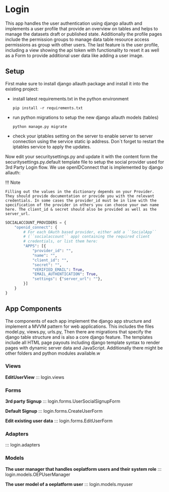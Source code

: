 # Login

This app handles the user authentication using django allauth and implements a
user profile that provide an overview on tables and helps to manage the datasets
draft or published state. Additionally the profile pages include the permission
groups to manage data table resource access permissions as group with other
users. The last feature is the user profile, including a view showing the api
token with functionality to reset it as well as a Form to provide additional
user data like adding a user image.

## Setup

First make sure to install django allauth package and install it into the
existing project:

- install latest requirements.txt in the python environment

  `pip install -r requirements.txt`

- run python migrations to setup the new django allauth models (tables)

  `python manage.py migrate`

- check your iptables setting on the server to enable server to server
  connection using the service static ip address. Don`t forget to restart the
  iptables service to apply the updates.

Now edit your securitysettings.py and update it with the content form the
securitysettings.py.default template file to setup the social provider used for
3rd Party Login flow. We use openIDConnect that is implemented by django
allauth:

!!! Note

    Filling out the values in the dictionary depends on your Provider. They should provide documentation or provide you with the relevant credentials. In some cases the provider_id must be in line with the specification of the provider in others you can choose your own name here. The client_id & secret should also be provided as well as the server_url.

```python
SOCIALACCOUNT_PROVIDERS = {
    "openid_connect": {
        # For each OAuth based provider, either add a ``SocialApp``
        # (``socialaccount`` app) containing the required client
        # credentials, or list them here:
        "APPS": [{
            "provider_id": "",
            "name": "",
            "client_id": "",
            "secret": "",
            "VERIFIED_EMAIL": True,
            "EMAIL_AUTHENTICATION": True,
            "settings": {"server_url": ""},
        }]
    }
}
```

## App Components

The components of each app implement the django app structure and implement a
MVVM pattern for web applications. This includes the files model.py, views.py,
urls.py, Then there are migrations that specify the django table structure and
is also a core django feature. The templates include all HTML page payouts
including django template syntax to render pages with dynamic server data and
JavaScript. Additionally there might be other folders and python modules
available.w

### Views

**EditUserView** ::: login.views

### Forms

**3rd party Signup** ::: login.forms.UserSocialSignupForm

**Default Signup** ::: login.forms.CreateUserForm

**Edit existing user data** ::: login.forms.EditUserForm

### Adapters

::: login.adapters

### Models

**The user manager that handles oeplatform users and their system role** :::
login.models.OEPUserManager

**The user model of a oeplatform user** ::: login.models.myuser
